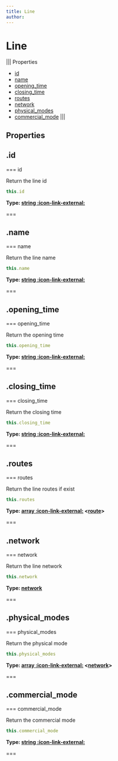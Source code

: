 ```yaml
---
title: Line
author:
---
```


# Line

||| Properties
- [id](#id)
- [name](#name)
- [opening_time](#opening_time)
- [closing_time](#closing_time)
- [routes](#routes)
- [network](#network)
- [physical_modes](#physical_modes)
- [commercial_mode](#commercial_mode)
|||
## Properties
## .id

=== id

Return the line id


```javascript
this.id
```
**Type: [string :icon-link-external:](https://developer.mozilla.org/en-US/docs/Web/JavaScript/Reference/Global_Objects/String)**

===

## .name

=== name

Return the line name


```javascript
this.name
```
**Type: [string :icon-link-external:](https://developer.mozilla.org/en-US/docs/Web/JavaScript/Reference/Global_Objects/String)**

===

## .opening_time

=== opening_time

Return the opening time


```javascript
this.opening_time
```
**Type: [string :icon-link-external:](https://developer.mozilla.org/en-US/docs/Web/JavaScript/Reference/Global_Objects/String)**

===

## .closing_time

=== closing_time

Return the closing time


```javascript
this.closing_time
```
**Type: [string :icon-link-external:](https://developer.mozilla.org/en-US/docs/Web/JavaScript/Reference/Global_Objects/String)**

===

## .routes

=== routes

Return the line routes if exist


```javascript
this.routes
```
**Type: [array :icon-link-external:](https://developer.mozilla.org/en-US/docs/Web/JavaScript/Reference/Global_Objects/Array) <[route](../structures/route)>**

===

## .network

=== network

Return the line network


```javascript
this.network
```
**Type: [network](../structures/network)**

===

## .physical_modes

=== physical_modes

Return the physical mode


```javascript
this.physical_modes
```
**Type: [array :icon-link-external:](https://developer.mozilla.org/en-US/docs/Web/JavaScript/Reference/Global_Objects/Array) <[network](../structures/network)>**

===

## .commercial_mode

=== commercial_mode

Return the commercial mode


```javascript
this.commercial_mode
```
**Type: [string :icon-link-external:](https://developer.mozilla.org/en-US/docs/Web/JavaScript/Reference/Global_Objects/String)**

===

